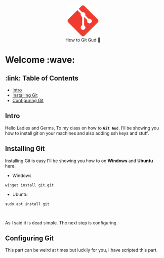 <p align="center">
  <img src="/_resources/images/git.png" alt="Header" width="100" height="100"><br>
  <span>How to Git Gud 🤖</span>
</p>


<h1> Welcome :wave: </h1>

<h2> :link: Table of Contents </h2>

+ [Intro](#%69%6E%74%72%6F)
+ [Installing Git](#%69%6E%73%74%61%6C%6C%69%6E%67%2D%67%69%74)
+ [Configuring Git](#%63%6F%6E%66%69%67%75%72%69%6E%67%2D%67%69%74)



## Intro

Hello Ladies and Germs, To my class on how to **`Git Gud`**. I'll be showing you how to install git on your machines and also adding ssh keys and stuff.

## Installing Git

Installing Git is easy I'll be showing you how to on **Windows** and **Ubuntu** here.

- Windows
```pwsh
winget install git.git
```

- Ubuntu

```shell
sudo apt install git
```
<br>

As I said it is dead simple. The next step is configuring.

## Configuring Git

This part can be weird at times but luckily for you, I have scripted this part.




